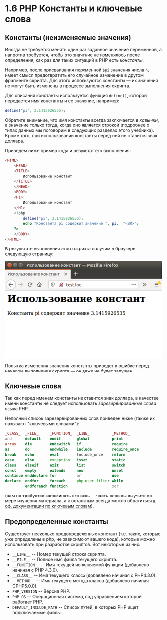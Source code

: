 
# 1.6 PHP Константы и ключевые слова 

## Константы (неизменяемые значения)

Иногда не требуется менять один раз заданное значение переменной, а напротив требуется,
 чтобы это значение не изменялось после определения, как раз для таких ситуаций в PHP есть _константы_.

Например, после присваивания переменной `$pi` значения числа `n`, имеет смысл предотвратить его случайное изменение в другом фрагменте скрипта. 
Для этого используются константы — их значения не могут быть изменены в процессе выполнения скрипта.

Для описания константы используется функция `define()`, которой передается
имя константы и ее значение, например:

```php
define("pi", 3.1415926535);
```

Обратите внимание, что имя константы всегда заключается _в кавычки_, а значение только тогда, когда оно является строкой (подробнее о типах данных мы поговорим в следующих разделах этого учебника). 
Кроме того, при использовании константы перед ней не ставится знак доллара. 

Приведем ниже пример кода и результат его выполнения:

```php
<HTML>
    <HEAD>
    <TITLE>
        Использование констант
    </TITLE>
    </HEAD>
    <BODY>
    <H1>
        Использование констант
    </H1>
    <?php
        define("pi", 3.1415926535);
        echo "Константа pi содержит значение ", pi,  "<BR>";
    ?>
    </BODY>
</HTML>
```

В результате выполнения этого скрипта получим в браузере следующую страницу:

![php работа с константами - пример](images/const_scr1.png)

Попытка изменения значения константы приведет к ошибке перед началом выполнения скрипта — он даже не будет запущен.

## Ключевые слова 

Так как перед именем константы не ставится знак доллара, в качестве имени константы не следует использовать <em>зарезервированные слова</em> языка РНР. 

Неполный список зарезервированных  слов приведен ниже (также их называют "ключевыми словами"):

```php
_CLASS_  _FILE_     _FUNCTION_  _LINE_          _METHOD_
and      default    endif       global          print
array    die        endswitch   if              require
as       do         endwhile    include         require_once
break    echo       eval        lnclude_once    return
case     else       exception   isset           static
class    elseif     exit        list            switch
const    empty      extends     new             unset
continue enddeclare for         or              use
declare  endfor     foreach     php_user_filter while
         endforeach function                    xor
```

(вам не требуется запоминать его весь -- часть слов вы выучите по мере изучения материала, 
а к остальным всегда можно обратиться <a href="https://www.php.net/manual/ru/reserved.keywords.php">к оф. документации по ключевым словам</a>).

## Предопределенные константы

Существует несколько предопределенных констант (т.е. таких, которые уже определены в php, не зависимо от вашего кода), которые можно использовать при разработке скриптов. 
Вот некоторые из них:
<ul>
  <li><code>__LINE__</code>   -- Номер текущей строки скрипта.</li>
  <li><code>__FILE__</code>   -- Полное имя файла текущего скрипта.</li>
  <li><code>__FUNCTION__</code>   -- Имя текущей исполняемой функции (добавлено
начиная с РНР 4.3.0).</li>
  <li><code>__CLASS__</code>   -- Имя текущего класса (добавлено начиная
 с РНР4.3.0).
  </li>
  <li><code>__METHOD__</code>  -- Имя текущего метода класса (добавлено начиная
СРНР5.0.0).</li>
  <li><code>PHP_VERSION</code>  -- Версия РНР.</li>
  <li><code>PHP_OS</code> -- Операционная система, под управлением которой работает РНР.</li>
  <li><code>DEFAULT_INCLUDE_PATH</code> -- Список путей, в которых РНР ищет 
подключаемые файлы.
  </li>
</ul>
